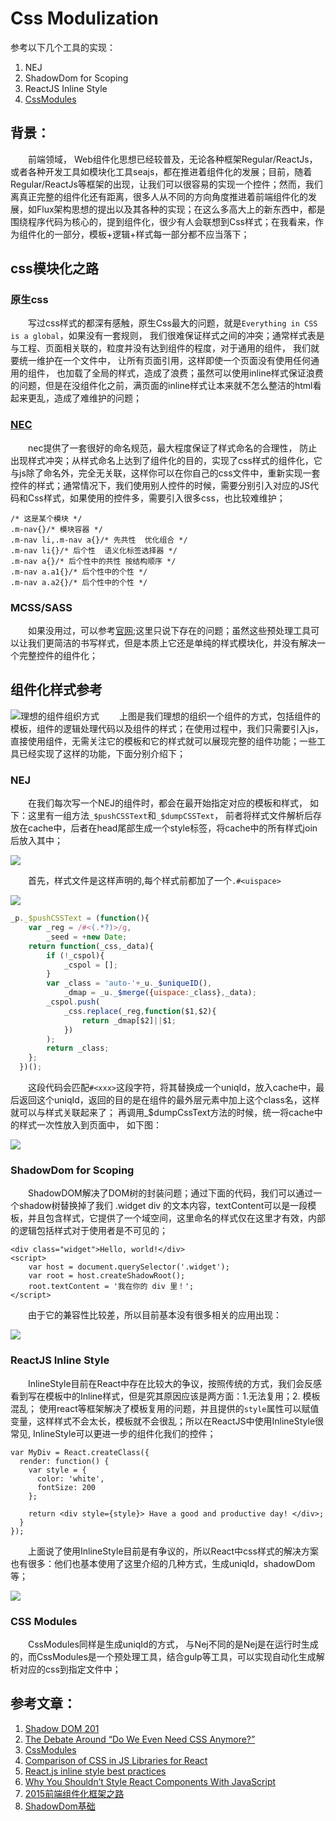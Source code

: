 # Css Modulization

参考以下几个工具的实现：
1. NEJ
2. ShadowDom for Scoping
3. ReactJS Inline Style
4. [CssModules](https://github.com/css-modules)

## 背景：

&emsp;&emsp;前端领域， Web组件化思想已经较普及，无论各种框架Regular/ReactJs， 或者各种开发工具如模块化工具seajs，都在推进着组件化的发展；目前，随着Regular/ReactJs等框架的出现，让我们可以很容易的实现一个控件；然而，我们离真正完整的组件化还有距离，很多人从不同的方向角度推进着前端组件化的发展，如Flux架构思想的提出以及其各种的实现；在这么多高大上的新东西中，都是围绕程序代码为核心的，提到组件化，很少有人会联想到Css样式；在我看来，作为组件化的一部分，模板+逻辑+样式每一部分都不应当落下；

## css模块化之路

### 原生css
&emsp;&emsp;写过css样式的都深有感触，原生Css最大的问题，就是`Everything in CSS is a global`，如果没有一套规则， 我们很难保证样式之间的冲突；通常样式表是与工程、页面相关联的，粒度并没有达到组件的程度，对于通用的组件， 我们就要统一维护在一个文件中， 让所有页面引用，这样即使一个页面没有使用任何通用的组件， 也加载了全局的样式，造成了浪费；虽然可以使用inline样式保证浪费的问题，但是在没组件化之前，满页面的inline样式让本来就不怎么整洁的html看起来更乱，造成了难维护的问题；

### [NEC](http://nec.netease.com/)
&emsp;&emsp;nec提供了一套很好的命名规范，最大程度保证了样式命名的合理性， 防止出现样式冲突；从样式命名上达到了组件化的目的，实现了css样式的组件化，它与js除了命名外，完全无关联，这样你可以在你自己的css文件中，重新实现一套控件的样式；通常情况下，我们使用别人控件的时候，需要分别引入对应的JS代码和Css样式，如果使用的控件多，需要引入很多css，也比较难维护；
```
/* 这是某个模块 */
.m-nav{}/* 模块容器 */
.m-nav li,.m-nav a{}/* 先共性  优化组合 */
.m-nav li{}/* 后个性  语义化标签选择器 */
.m-nav a{}/* 后个性中的共性 按结构顺序 */
.m-nav a.a1{}/* 后个性中的个性 */
.m-nav a.a2{}/* 后个性中的个性 */
```

### MCSS/SASS
&emsp;&emsp;如果没用过，可以参考[官网](https://github.com/leeluolee/mcss);这里只说下存在的问题；虽然这些预处理工具可以让我们更简洁的书写样式，但是本质上它还是单纯的样式模块化，并没有解决一个完整控件的组件化；

## 组件化样式参考

![理想的组件组织方式](http://haitao.nos.netease.com/f6798300b49f46bfb0580caebf12484d.jpg)
&emsp;&emsp;上图是我们理想的组织一个组件的方式，包括组件的模板，组件的逻辑处理代码以及组件的样式；在使用过程中，我们只需要引入js，直接使用组件，无需关注它的模板和它的样式就可以展现完整的组件功能；一些工具已经实现了这样的功能，下面分别介绍下；

### NEJ
&emsp;&emsp;在我们每次写一个NEJ的组件时，都会在最开始指定对应的模板和样式， 如下：这里有一组方法`_$pushCSSText`和`_$dumpCSSText`， 前者将样式文件解析后存放在cache中，后者在head尾部生成一个style标签，将cache中的所有样式join后放入其中；

![](http://haitao.nos.netease.com/73f663df83d14e6aa5fb2d56a9ed4a16.jpg)

&emsp;&emsp;首先，样式文件是这样声明的,每个样式前都加了一个`.#<uispace>`

![](http://haitao.nos.netease.com/7fddf0f3adf84a358559e1982b93a9a5.jpg)

```javascript
_p._$pushCSSText = (function(){
    var _reg = /#<(.*?)>/g,
        _seed = +new Date;
    return function(_css,_data){
        if (!_cspol){
            _cspol = [];
        }
        var _class = 'auto-'+_u._$uniqueID(),
            _dmap = _u._$merge({uispace:_class},_data);
        _cspol.push(
            _css.replace(_reg,function($1,$2){
                return _dmap[$2]||$1;
            })
        );
        return _class;
    };
  })();

```
&emsp;&emsp;这段代码会匹配`#<xxx>`这段字符，将其替换成一个uniqId，放入cache中，最后返回这个uniqId，返回的目的是在组件的最外层元素中加上这个class名，这样就可以与样式关联起来了；
再调用_$dumpCssText方法的时候，统一将cache中的样式一次性放入到页面中， 如下图：

![](http://haitao.nos.netease.com/e424212ca694486ab864ab3ebfab42c2.jpg)


### ShadowDom for Scoping
&emsp;&emsp;ShadowDOM解决了DOM树的封装问题；通过下面的代码，我们可以通过一个shadow树替换掉了我们 .widget div 的文本内容，textContent可以是一段模板，并且包含样式，它提供了一个域空间，这里命名的样式仅在这里才有效，内部的逻辑包括样式对于使用者是不可见的；
```
<div class="widget">Hello, world!</div>  
<script>  
    var host = document.querySelector('.widget');
    var root = host.createShadowRoot();
    root.textContent = '我在你的 div 里！';
</script> 
```
&emsp;&emsp;由于它的兼容性比较差，所以目前基本没有很多相关的应用出现：

![](http://haitao.nos.netease.com/4f05b025d0aa4c4e8d79955bb8d5bfdb.jpg)

### ReactJS Inline Style
&emsp;&emsp;InlineStyle目前在React中存在比较大的争议，按照传统的方式，我们会反感看到写在模板中的Inline样式，但是究其原因应该是两方面：1.无法复用；2. 模板混乱； 使用react等框架解决了模板复用的问题，并且提供的`style`属性可以赋值变量，这样样式不会太长，模板就不会很乱；所以在ReactJS中使用InlineStyle很常见, InlineStyle可以更进一步的组件化我们的控件；
```
var MyDiv = React.createClass({
  render: function() {
    var style = {
      color: 'white',
      fontSize: 200
    };

    return <div style={style}> Have a good and productive day! </div>;
  }
});
```
&emsp;&emsp;上面说了使用InlineStyle目前是有争议的，所以React中css样式的解决方案也有很多：他们也基本使用了这里介绍的几种方式，生成uniqId，shadowDom等；

![](http://haitao.nos.netease.com/865742c5e8514594a48a732267e84f44.jpg)

### CSS Modules
&emsp;&emsp;CssModules同样是生成uniqId的方式， 与Nej不同的是Nej是在运行时生成的，而CssModules是一个预处理工具，结合gulp等工具，可以实现自动化生成解析对应的css到指定文件中；

## 参考文章：
1. [Shadow DOM 201](http://www.html5rocks.com/zh/tutorials/webcomponents/shadowdom-201/)
2. [The Debate Around “Do We Even Need CSS Anymore?”](https://css-tricks.com/the-debate-around-do-we-even-need-css-anymore/)
3. [CssModules](https://github.com/css-modules/css-modules)
4. [Comparison of CSS in JS Libraries for React](https://github.com/FormidableLabs/radium/blob/master/docs/comparison/README.md)
5. [React.js inline style best practices](http://stackoverflow.com/questions/26882177/react-js-inline-style-best-practices)
6. [Why You Shouldn’t Style React Components With JavaScript](http://jamesknelson.com/why-you-shouldnt-style-with-javascript/)
7. [2015前端组件化框架之路](https://github.com/xufei/blog/issues/19)
8. [ShadowDom基础](http://www.ituring.com.cn/article/177461)